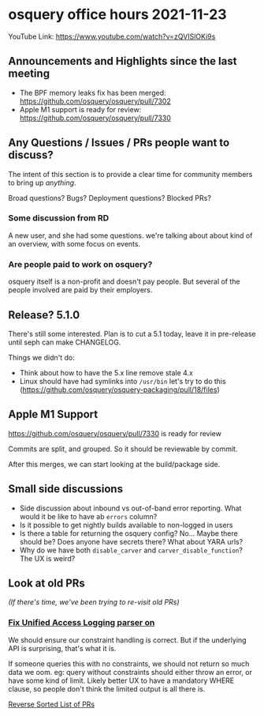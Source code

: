 # osquery office hours 2021-11-23

YouTube Link: https://www.youtube.com/watch?v=zQVISlOKi9s

## Announcements and Highlights since the last meeting

* The BPF memory leaks fix has been merged: https://github.com/osquery/osquery/pull/7302
* Apple M1 support is ready for review: https://github.com/osquery/osquery/pull/7330

## Any Questions / Issues / PRs people want to discuss?

The intent of this section is to provide a clear time for community members to bring up _anything_.

Broad questions? Bugs? Deployment questions? Blocked PRs?

### Some discussion from RD

A new user, and she had some questions. we're talking about about kind of an overview, with some focus on events.

### Are people paid to work on osquery?

osquery itself is a non-profit and doesn't pay people. But several of the people involved are paid by their employers. 

## Release? 5.1.0

There's still some interested. Plan is to cut a 5.1 today, leave it in pre-release until seph can make CHANGELOG. 

Things we didn't do:
* Think about how to have the 5.x line remove stale 4.x 
* Linux should have had symlinks into `/usr/bin` let's try to do this (https://github.com/osquery/osquery-packaging/pull/18/files)

## Apple M1 Support

https://github.com/osquery/osquery/pull/7330 is ready for review

Commits are split, and grouped. So it should be reviewable by commit.

After this merges, we can start looking at the build/package side.

## Small side discussions


* Side discussion about inbound vs out-of-band error reporting. What would it be like to have ab `errors` column?
* Is it possible to get nightly builds available to non-logged in users
* Is there a table for returning the osquery config? No... Maybe there should be? Does anyone have secrets there? What about YARA urls?
* Why do we have both `disable_carver` and `carver_disable_function`? The UX is weird?

## Look at old PRs 

_(If there's time, we've been trying to re-visit old PRs)_

### [Fix Unified Access Logging parser on](https://github.com/osquery/osquery/pull/7259)

We should ensure our constraint handling is correct. But if the underlying API is surprising, that's what it is. 

If someone queries this with no constraints, we should not return so much data we oom. eg: query without constraints should either throw an error, or have some kind of limit. Likely better UX to have a mandatory WHERE clause, so people don't think the limited output is all there is.

[Reverse Sorted List of PRs](https://github.com/osquery/osquery/pulls?q=is%3Apr+is%3Aopen+sort%3Acreated-asc)

